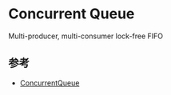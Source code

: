 # Concurrent Queue

Multi-producer, multi-consumer lock-free FIFO

## 参考

- [ConcurrentQueue](https://github.com/cameron314/concurrentqueue)